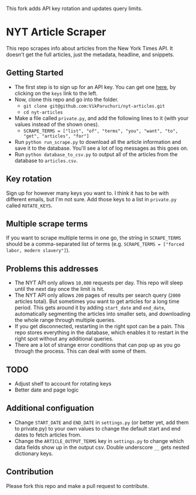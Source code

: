 This fork adds API key rotation and updates query limits.

# NYT Article Scraper

This repo scrapes info about articles from the New York Times API.  It doesn't get the full articles, just the metadata, headline, and snippets.

Getting Started
-------------

* The first step is to sign up for an API key.  You can get one [here](http://developer.nytimes.com/), by clicking on the `keys` link to the left.
* Now, clone this repo and go into the folder.
    * `git clone git@github.com:VikParuchuri/nyt-articles.git`
    * `cd nyt-articles`
* Make a file called `private.py`, and add the following lines to it (with your values instead of the shown ones).
    * `SCRAPE_TERMS = ["list", "of", "terms", "you", "want", "to", "get", "articles", "for"]`
* Run `python run_scrape.py` to download all the article information and save it to the database.  You'll see a lot of log messages as this goes on.
* Run `python database_to_csv.py` to output all of the articles from the database to `articles.csv`.

## Key rotation

Sign up for however many keys you want to. I think it has to be with different emails, but I'm not sure. Add those keys to a list in `private.py` called `ROTATE_KEYS`.

## Multiple scrape terms

If you want to scrape multiple terms in one go, the string in `SCRAPE_TERMS` should be a comma-separated list of terms (e.g. `SCRAPE_TERMS = ["forced labor, modern slavery"]`).

Problems this addresses
--------------------

* The NYT API only allows `10,000` requests per day.  This repo will sleep until the next day once the limit is hit.
* The NYT API only allows `200` pages of results per search query (`2000` articles total).  But sometimes you want to get articles for a long time period.  This gets around it by adding `start_date` and `end_date`, automatically segmenting the articles into smaller sets, and downloading the whole range through multiple queries.
* If you get disconnected, restarting in the right spot can be a pain.  This repo stores everything in the database, which enables it to restart in the right spot without any additional queries.
* There are a lot of strange error conditions that can pop up as you go through the process.  This can deal with some of them.

## TODO

* Adjust shelf to account for rotating keys
* Better date and page logic

Additional configuation
--------------------

* Change `START_DATE` and `END_DATE` in `settings.py` (or better yet, add them to private.py) to your own values to change the default start and end dates to fetch articles from.
* Change the `ARTICLE_OUTPUT_TERMS` key in `settings.py` to change which data fields show up in the output csv.  Double underscore `__` gets nested dictionary keys.

Contribution
---------------------

Please fork this repo and make a pull request to contribute.
